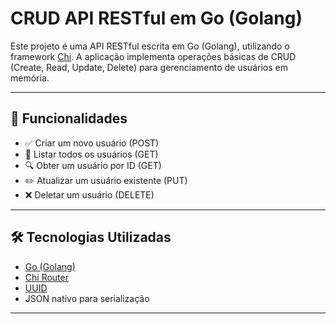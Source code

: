 # CRUD API RESTful em Go (Golang)

Este projeto é uma API RESTful escrita em Go (Golang), utilizando o framework [Chi](https://github.com/go-chi/chi). A aplicação implementa operações básicas de CRUD (Create, Read, Update, Delete) para gerenciamento de usuários em memória.

---

## 🚀 Funcionalidades

- ✅ Criar um novo usuário (POST)
- 📖 Listar todos os usuários (GET)
- 🔍 Obter um usuário por ID (GET)
- ✏️ Atualizar um usuário existente (PUT)
- ❌ Deletar um usuário (DELETE)

---

## 🛠️ Tecnologias Utilizadas

- [Go (Golang)](https://golang.org/)
- [Chi Router](https://github.com/go-chi/chi)
- [UUID](https://github.com/google/uuid)
- JSON nativo para serialização

---
